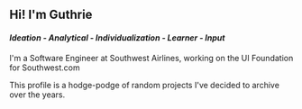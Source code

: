 ## Hi! I'm Guthrie

#### _Ideation - Analytical - Individualization - Learner - Input_

I'm a Software Engineer at Southwest Airlines, working on the UI Foundation for Southwest.com

This profile is a hodge-podge of random projects I've decided to archive over the years.
